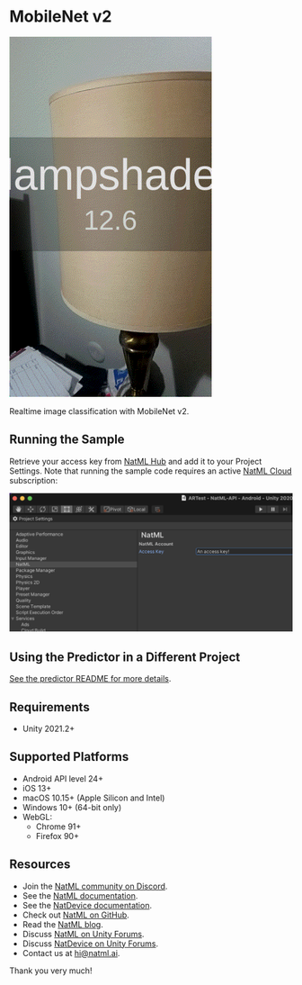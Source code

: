 # MobileNet v2

![demo](demo.gif)

Realtime image classification with MobileNet v2.

## Running the Sample
Retrieve your access key from [NatML Hub](https://hub.natml.ai/profile) and add it to your Project Settings. Note that running the sample code requires an active [NatML Cloud](https://www.natml.ai/pricing) subscription:

![project settings](https://github.com/natmlx/NatDevice/raw/main/.media/key.png)

## Using the Predictor in a Different Project
[See the predictor README for more details](Packages/ai.natml.vision.mobilenet-v2/README.md).

## Requirements
- Unity 2021.2+

## Supported Platforms
- Android API level 24+
- iOS 13+
- macOS 10.15+ (Apple Silicon and Intel)
- Windows 10+ (64-bit only)
- WebGL:
    - Chrome 91+
    - Firefox 90+

## Resources
- Join the [NatML community on Discord](https://hub.natml.ai/community).
- See the [NatML documentation](https://docs.natml.ai/unity).
- See the [NatDevice documentation](https://docs.natml.ai/natdevice).
- Check out [NatML on GitHub](https://github.com/natmlx).
- Read the [NatML blog](https://blog.natml.ai/).
- Discuss [NatML on Unity Forums](https://forum.unity.com/threads/open-beta-natml-machine-learning-runtime.1109339/).
- Discuss [NatDevice on Unity Forums](https://forum.unity.com/threads/natdevice-media-device-api.374690/).
- Contact us at [hi@natml.ai](mailto:hi@natml.ai).

Thank you very much!